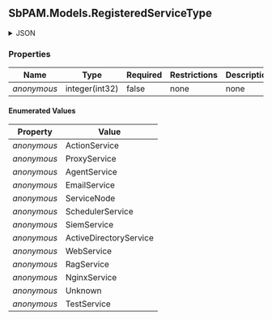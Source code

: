 
<h2 id="tocS_SbPAM.Models.RegisteredServiceType">SbPAM.Models.RegisteredServiceType</h2>

<a id="schemasbpam.models.registeredservicetype"></a>
<a id="schema_SbPAM.Models.RegisteredServiceType"></a>
<a id="tocSsbpam.models.registeredservicetype"></a>
<a id="tocssbpam.models.registeredservicetype"></a>

<details><summary>JSON</summary>


```json
"ActionService"

```


</details>

### Properties

|Name|Type|Required|Restrictions|Description|
|---|---|---|---|---|
|*anonymous*|integer(int32)|false|none|none|

#### Enumerated Values

|Property|Value|
|---|---|
|*anonymous*|ActionService|
|*anonymous*|ProxyService|
|*anonymous*|AgentService|
|*anonymous*|EmailService|
|*anonymous*|ServiceNode|
|*anonymous*|SchedulerService|
|*anonymous*|SiemService|
|*anonymous*|ActiveDirectoryService|
|*anonymous*|WebService|
|*anonymous*|RagService|
|*anonymous*|NginxService|
|*anonymous*|Unknown|
|*anonymous*|TestService|


